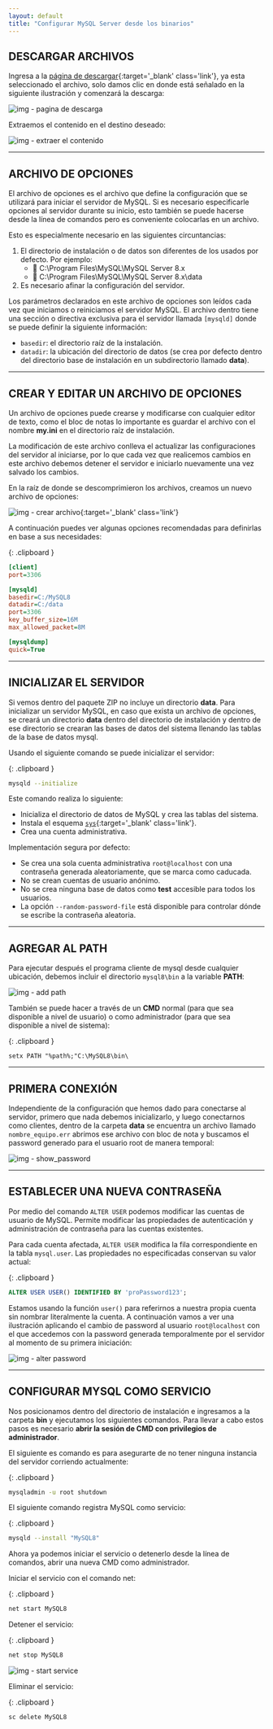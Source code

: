 ```yaml
---
layout: default
title: "Configurar MySQL Server desde los binarios"
---
```


## DESCARGAR ARCHIVOS

Ingresa a la [página de descargar](https://dev.mysql.com/downloads/file/?id=509736){:target='_blank' class='link'}, ya esta seleccionado el archivo, solo damos clic en donde está señalado en la siguiente ilustración y comenzará la descarga:

![img - pagina de descarga](assets/01.png)

Extraemos el contenido en el destino deseado:

![img - extraer el contenido](assets/02.png)

---

## ARCHIVO DE OPCIONES

El archivo de opciones es el archivo que define la configuración que se utilizará para iniciar el servidor de MySQL. Si es necesario especificarle opciones al servidor durante su inicio, esto también se puede hacerse desde la línea de comandos pero es conveniente colocarlas en un archivo.

Esto es especialmente necesario en las siguientes circuntancias:

1. El directorio de instalación o de datos son diferentes de los usados por defecto. Por ejemplo:
	- 📁 C:\Program Files\MySQL\MySQL Server 8.x
	- 📁 C:\Program Files\MySQL\MySQL Server 8.x\data
2. Es necesario afinar la configuración del servidor.

Los parámetros declarados en este archivo de opciones son leídos cada vez que iniciamos o reiniciamos el servidor MySQL. El archivo dentro tiene una sección o directiva exclusiva para el servidor llamada `[mysqld]` donde se puede definir la siguiente información:

- `basedir`: el directorio raíz de la instalación.
- `datadir`: la ubicación del directorio de datos (se crea por defecto dentro del directorio base de instalación en un subdirectorio llamado **data**).

---

## CREAR Y EDITAR UN ARCHIVO DE OPCIONES

Un archivo de opciones puede crearse y modificarse con cualquier editor de texto, como el bloc de notas lo importante es guardar el archivo con el nombre **my.ini** en el directorio raíz de instalación.

La modificación de este archivo conlleva el actualizar las configuraciones del servidor al iniciarse, por lo que cada vez que realicemos cambios en este archivo debemos detener el servidor e iniciarlo nuevamente una vez salvado los cambios.

En la raíz de donde se descomprimieron los archivos, creamos un nuevo archivo de opciones:

![img - crear archivo](assets/03.png){:target='_blank' class='link'}

A continuación puedes ver algunas opciones recomendadas para definirlas en base a sus necesidades:

{: .clipboard }
```ini
[client]
port=3306

[mysqld]
basedir=C:/MySQL8
datadir=C:/data
port=3306
key_buffer_size=16M
max_allowed_packet=8M

[mysqldump]
quick=True
```

---

## INICIALIZAR EL SERVIDOR

Si vemos dentro del paquete ZIP no incluye un directorio **data**. Para inicializar un servidor MySQL, en caso que exista un archivo de opciones, se creará un directorio **data** dentro del directorio de instalación y dentro de ese directorio se crearan las bases de datos del sistema llenando las tablas de la base de datos mysql.

Usando el siguiente comando se puede inicializar el servidor:

{: .clipboard }
```bash
mysqld --initialize
```

Este comando realiza lo siguiente:

- Inicializa el directorio de datos de MySQL y crea las tablas del sistema.
- Instala el esquema [`sys`](https://dev.mysql.com/doc/refman/8.0/en/sys-schema.html){:target='_blank' class='link'}.
- Crea una cuenta administrativa.

Implementación segura por defecto:

- Se crea una sola cuenta administrativa `root@localhost` con una contraseña generada aleatoriamente, que se marca como caducada.
- No se crean cuentas de usuario anónimo.
- No se crea ninguna base de datos como **test** accesible para todos los usuarios.
- La opción `--random-password-file` está disponible para controlar dónde se escribe la contraseña aleatoria.

---

## AGREGAR AL PATH

Para ejecutar después el programa cliente de mysql desde cualquier ubicación, debemos incluir el directorio `mysql8\bin` a la variable **PATH**:

![img - add path](assets/add_path.png)

También se puede hacer a través de un **CMD** normal (para que sea disponible a nivel de usuario) o como administrador (para que sea disponible a nivel de sistema):

{: .clipboard }
```plaintext
setx PATH "%path%;"C:\MySQL8\bin\
```

---

## PRIMERA CONEXIÓN

Independiente de la configuración que hemos dado para conectarse al servidor, primero que nada debemos inicializarlo, y luego conectarnos como clientes, dentro de la carpeta **data** se encuentra un archivo llamado `nombre_equipo.err` abrimos ese archivo con bloc de nota y buscamos el password generado para el usuario root de manera temporal:

![img - show_password](assets/show_first_password.png)


---

## ESTABLECER UNA NUEVA CONTRASEÑA

Por medio del comando `ALTER USER` podemos modificar las cuentas de usuario de MySQL. Permite modificar las propiedades de autenticación y administración de contraseña para las cuentas existentes.

Para cada cuenta afectada, `ALTER USER` modifica la fila correspondiente en la tabla `mysql.user`. Las propiedades no especificadas conservan su valor actual:

{: .clipboard }
```sql
ALTER USER USER() IDENTIFIED BY 'proPassword123';
```

Estamos usando la función `user()` para referirnos a nuestra propia cuenta sin nombrar literalmente la cuenta. A continuación vamos a ver una ilustración aplicando el cambio de password al usuario `root@localhost` con el que accedemos con la password generada temporalmente por el servidor al momento de su primera iniciación:

![img - alter password](assets/alter_password.png)

---

## CONFIGURAR MYSQL COMO SERVICIO

Nos posicionamos dentro del directorio de instalación e ingresamos a la carpeta **bin** y ejecutamos los siguientes comandos. Para llevar a cabo estos pasos es necesario **abrir la sesión de CMD con privilegios de administrador**.

El siguiente es comando es para asegurarte de no tener ninguna instancia del servidor corriendo actualmente:

{: .clipboard }
```bash
mysqladmin -u root shutdown
```

El siguiente comando registra MySQL como servicio:

{: .clipboard }
```bash
mysqld --install "MySQL8"
```

Ahora ya podemos iniciar el servicio o detenerlo desde la línea de comandos, abrir una nueva CMD como administrador.

Iniciar el servicio con el comando net:

{: .clipboard }
```bat
net start MySQL8
```

Detener el servicio:

{: .clipboard }
```bat
net stop MySQL8
```

![img - start service](assets/start_service.png)

Eliminar el servicio:

{: .clipboard }
```bat
sc delete MySQL8
```